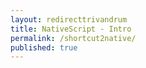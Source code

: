 ```yaml
---
layout: redirecttrivandrum
title: NativeScript - Intro
permalink: /shortcut2native/
published: true
---
```

